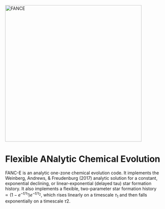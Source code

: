 <img width="440" alt="FANCE" src="https://github.com/nmgountanis/FANC-E/assets/143458646/ade14d88-c85a-4de4-9334-8a8e2eb1ab82">

# Flexible ANalytic Chemical Evolution

FANC-E is an analytic one-zone chemical evolution code. It implements the Weinberg, Andrews, & Freudenburg (2017) analytic solution for a constant, exponential declining, or linear-exponential (delayed tau) star formation history. It also implements a flexible, two-parameter star formation history $\propto(1-e^{-t/\tau_1})e^{-t/\tau_2}$, which rises linearly on a timescale $\tau_1$ and then falls exponentially on a timescale $\tau2$.

